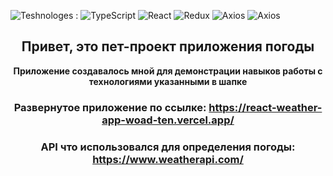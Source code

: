 ![Teshnologes](https://img.shields.io/badge/Technologes-blue) :
![TypeScript](https://img.shields.io/badge/TypeSctipt-3178C6?style=flat-square&logo=TS)
![React](https://img.shields.io/badge/React-black?style=flat-square&logo=react)
![Redux](https://img.shields.io/badge/Redux-7a0661?style=flat-square&logo=redux)
![Axios](https://img.shields.io/badge/Axios/Fetch-black?style=flat-square&logo=axios)
![Axios](https://img.shields.io/badge/css--modules-7f1f6b?style=flat-square&logo=css-modules)

<div align="center">

## Привет, это пет-проект приложения погоды

**Приложение создавалось мной для демонстрации навыков работы с технологиями указанными в шапке**

### Развернутое приложение по ссылке: https://react-weather-app-woad-ten.vercel.app/

### API что использовался для определения погоды: https://www.weatherapi.com/

</div>
